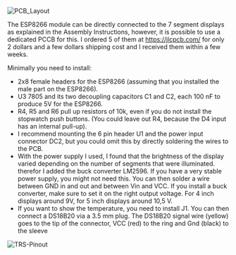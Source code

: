 
![PCB_Layout](https://github.com/rvangelder11/Big-Digital-clock-with-5-inch-displays/assets/90907092/15401b4d-0a4d-47fe-b95f-9bd33685a60c)

The ESP8266 module can be directly connected to the 7 segment displays as explained in the Assembly Instructions, however, it is possible to use a dedicated PCCB for this. I ordered 5 of them at <https://jlcpcb.com/> for only 2 dollars and a few dollars shipping cost and I received them within a few weeks.

Minimally you need to install:
- 2x8 female headers for the ESP8266 (assuming that you installed the male part on the ESP8266).
- U3 7805 and its two decoupling capacitors C1 and C2, each 100 nF to produce 5V for the ESP8266.
- R4, R5 and R6 pull up resistors of 10k, even if you do not install the stopwatch push buttons. (You could leave out R4, because the D4 input has an internal pull-up).
- I recommend mounting the 6 pin header U1 and the power input connector DC2, but you could omit this by directly soldering the wires to the PCB.
- With the power supply I used, I found that the brightness of the display varied depending on the number of segments that were illuminated. therefor I added the buck converter LM2596. If you have a very stable power supply, you might not need this. You can then solder a wire between GND in and out and between Vin and VCC. If you install a buck converter, make sure to set it on the right output voltage. For 4 inch displays around 9V, for 5 inch displays around 10,5 V.
- If you want to show the temperature, you need to install J1. You can then connect a DS18B20 via a 3.5 mm plug. The DS18B20 signal wire (yellow) goes to the tip of the connector, VCC (red) to the ring and Gnd (black) to the sleeve
  
![TRS-Pinout](https://github.com/rvangelder11/Big-Digital-clock-with-5-inch-displays/assets/90907092/004c4dec-6084-4cdd-8022-9772c7394c51)
